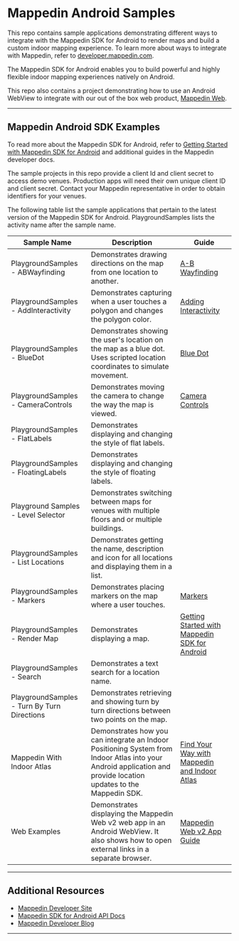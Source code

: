 # Mappedin Android Samples

This repo contains sample applications demonstrating different ways to integrate with the Mappedin SDK for Android to render maps and build a custom indoor mapping experience. To learn more about ways to integrate with Mappedin, refer to [developer.mappedin.com](https://developer.mappedin.com/).

The Mappedin SDK for Android enables you to build powerful and highly flexible indoor mapping experiences natively on Android.

This repo also contains a project demonstrating how to use an Android WebView to integrate with our out of the box web product, [Mappedin Web](https://www.mappedin.com/wayfinding/web-app/). 

------

## Mappedin Android SDK Examples

To read more about the Mappedin SDK for Android, refer to [Getting Started with Mappedin SDK for Android](https://developer.mappedin.com/android-sdk/latest/getting-started) and additional guides in the Mappedin developer docs.

The sample projects in this repo provide a client Id and client secret to access demo venues. Production apps will need their own unique client ID and client secret. Contact your Mappedin representative in order to obtain identifiers for your venues.

The following table list the sample applications that pertain to the latest version of the Mappedin SDK for Android. PlaygroundSamples lists the activity name after the sample name.

| **Sample Name** | **Description** | **Guide** |
| --------------- | --------------- | --------- |
| PlaygroundSamples - ABWayfinding | Demonstrates drawing directions on the map from one location to another. | [A-B Wayfinding](https://developer.mappedin.com/android-sdk/v5/wayfinding) |
| PlaygroundSamples - AddInteractivity | Demonstrates capturing when a user touches a polygon and changes the polygon color. | [Adding Interactivity](https://developer.mappedin.com/android-sdk/v5/add-interactivity) |
| PlaygroundSamples - BlueDot | Demonstrates showing the user's location on the map as a blue dot. Uses scripted location coordinates to simulate movement. | [Blue Dot](https://developer.mappedin.com/android-sdk/v5/blue-dot) |
| PlaygroundSamples - CameraControls | Demonstrates moving the camera to change the way the map is viewed. | [Camera Controls](https://developer.mappedin.com/android-sdk/v5/camera-controls) |
| PlaygroundSamples - FlatLabels | Demonstrates displaying and changing the style of flat labels. | |
| PlaygroundSamples - FloatingLabels | Demonstrates displaying and changing the style of floating labels. | |
| Playground Samples - Level Selector | Demonstrates switching between maps for venues with multiple floors and or multiple buildings. |           |
| PlaygroundSamples - List Locations | Demonstrates getting the name, description and icon for all locations and displaying them in a list. |           |
| PlaygroundSamples - Markers | Demonstrates placing markers on the map where a user touches. | [Markers](https://developer.mappedin.com/android-sdk/v5/markers) |
| PlaygroundSamples - Render Map | Demonstrates displaying a map. | [Getting Started with Mappedin SDK for Android](https://developer.mappedin.com/android-sdk/v5/getting-started) |
| PlaygroundSamples - Search | Demonstrates a text search for a location name. |           |
| PlaygroundSamples - Turn By Turn Directions | Demonstrates retrieving and showing turn by turn directions between two points on the map. |           |
| Mappedin With Indoor Atlas | Demonstrates how you can integrate an Indoor Positioning System from Indoor Atlas into your Android application and provide location updates to the Mappedin SDK. | [Find Your Way with Mappedin and Indoor Atlas](https://www.mappedin.com/blog/developers/use-cases/find-your-way-with-mappedin-and-indoor-atlas/) |
| Web Examples | Demonstrates displaying the Mappedin Web v2 web app in an Android WebView. It also shows how to open external links in a separate browser. | [Mappedin Web v2 App Guide](https://developer.mappedin.com/pre-built-applications/responsive-web-app-guide) |

------

## Additional Resources

- [Mappedin Developer Site](https://developer.mappedin.com/)
- [Mappedin SDK for Android API Docs](https://developer.mappedin.com/android-sdk-api/latest/)
- [Mappedin Developer Blog](https://www.mappedin.com/blog/developers/)
------